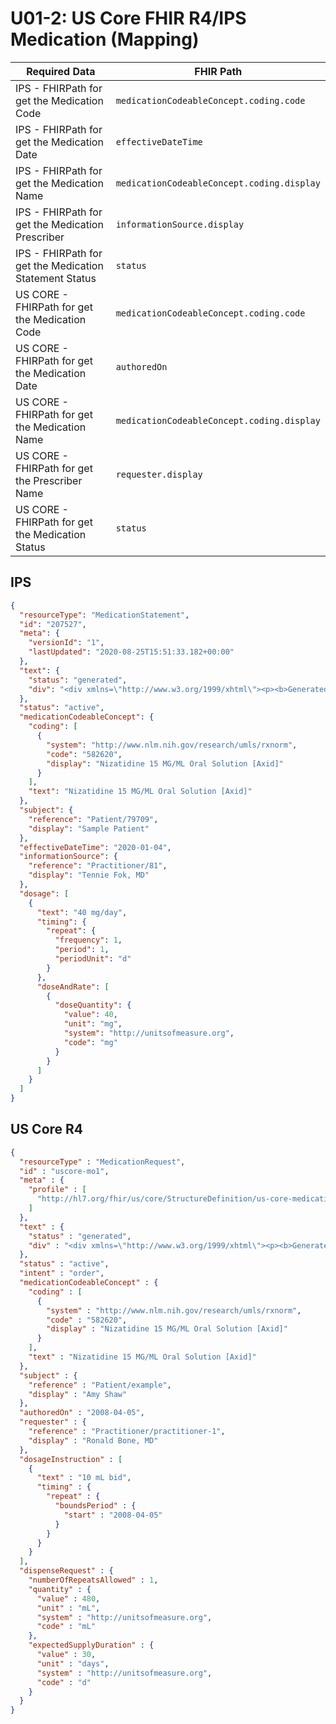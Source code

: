 # U01-2: US Core FHIR R4/IPS Medication (Mapping)

| Required Data                                           | FHIR Path                                   |
|---------------------------------------------------------|---------------------------------------------|
| IPS - FHIRPath for get the Medication Code              | `medicationCodeableConcept.coding.code`     |
| IPS - FHIRPath for get the Medication Date              | `effectiveDateTime`                         |
| IPS - FHIRPath for get the Medication Name              | `medicationCodeableConcept.coding.display`  |
| IPS - FHIRPath for get the Medication Prescriber        | `informationSource.display`                 |
| IPS - FHIRPath for get the Medication Statement Status  | `status`                                    |
| US CORE - FHIRPath for get the Medication Code          | `medicationCodeableConcept.coding.code`     |
| US CORE - FHIRPath for get the Medication Date          | `authoredOn`                                |
| US CORE - FHIRPath for get the Medication Name          | `medicationCodeableConcept.coding.display`  |
| US CORE - FHIRPath for get the Prescriber Name          | `requester.display`                         |
| US CORE - FHIRPath for get the Medication Status        | `status`                                    |


## IPS
```json
{
  "resourceType": "MedicationStatement",
  "id": "207527",
  "meta": {
    "versionId": "1",
    "lastUpdated": "2020-08-25T15:51:33.182+00:00"
  },
  "text": {
    "status": "generated",
    "div": "<div xmlns=\"http://www.w3.org/1999/xhtml\"><p><b>Generated Narrative with Details</b></p><p><b>id</b>: eumfh-39-07-1</p><p><b>status</b>: active</p><p><b>medication</b>: <a href=\"Medication-eumfh-39-07-1.html\">simvastatin. Generated Summary: id: eumfh-39-07-1; <span title=\"Codes: {http://www.nlm.nih.gov/research/umls/rxnorm 757704}, {http://www.whocc.no/atc C10AA01}\">Fluspiral 50 mcg</span>; <span title=\"Codes: {http://www.nlm.nih.gov/research/umls/rxnorm 1294713}, {http://standardterms.edqm.eu 10219000}\">Disintegrating Oral Product</span></a></p><p><b>subject</b>: <a href=\"Patient-eumfh-39-07.html\">Alexander Heig (inject 39-07). Generated Summary: id: eumfh-39-07; 39-07, EUR01P0001; active; Alexander Heig ; gender: male; birthDate: 1957-01-01</a></p><p><b>effective</b>: Jan 1, 2014 12:00:00 AM --&gt; (ongoing)</p><p><b>dosage</b>: </p></div>"
  },
  "status": "active",
  "medicationCodeableConcept": {
    "coding": [
      {
        "system": "http://www.nlm.nih.gov/research/umls/rxnorm",
        "code": "582620",
        "display": "Nizatidine 15 MG/ML Oral Solution [Axid]"
      }
    ],
    "text": "Nizatidine 15 MG/ML Oral Solution [Axid]"
  },
  "subject": {
    "reference": "Patient/79709",
    "display": "Sample Patient"
  },
  "effectiveDateTime": "2020-01-04",
  "informationSource": {
    "reference": "Practitioner/81",
    "display": "Tennie Fok, MD"
  },
  "dosage": [
    {
      "text": "40 mg/day",
      "timing": {
        "repeat": {
          "frequency": 1,
          "period": 1,
          "periodUnit": "d"
        }
      },
      "doseAndRate": [
        {
          "doseQuantity": {
            "value": 40,
            "unit": "mg",
            "system": "http://unitsofmeasure.org",
            "code": "mg"
          }
        }
      ]
    }
  ]
}
```

## US Core R4
```json
{
  "resourceType" : "MedicationRequest",
  "id" : "uscore-mo1",
  "meta" : {
    "profile" : [
      "http://hl7.org/fhir/us/core/StructureDefinition/us-core-medicationrequest"
    ]
  },
  "text" : {
    "status" : "generated",
    "div" : "<div xmlns=\"http://www.w3.org/1999/xhtml\"><p><b>Generated Narrative with Details</b></p><p><b>id</b>: uscore-mo1</p><p><b>meta</b>: </p><p><b>status</b>: active</p><p><b>intent</b>: order</p><p><b>medication</b>: Nizatidine 15 MG/ML Oral Solution [Axid] <span style=\"background: LightGoldenRodYellow\">(Details : {RxNorm code '582620' = 'Nizatidine 15 MG/ML Oral Solution [Axid]', given as 'Nizatidine 15 MG/ML Oral Solution [Axid]'})</span></p><p><b>subject</b>: <a href=\"Patient-example.html\">Amy Shaw. Generated Summary: id: example; Medical Record Number = 1032702 (USUAL); active; Amy V. Shaw ; ph: 555-555-5555(HOME), amy.shaw@example.com; gender: female; birthDate: 2007-02-20</a></p><p><b>authoredOn</b>: 05/04/2008 12:00:00 AM</p><p><b>requester</b>: <a href=\"Practitioner-practitioner-1.html\">Ronald Bone, MD. Generated Summary: id: practitioner-1; 9941339108, 25456; Ronald Bone </a></p><p><b>dosageInstruction</b>: </p><h3>DispenseRequests</h3><table class=\"grid\"><tr><td>-</td><td><b>NumberOfRepeatsAllowed</b></td><td><b>Quantity</b></td><td><b>ExpectedSupplyDuration</b></td></tr><tr><td>*</td><td>1</td><td>480 mL<span style=\"background: LightGoldenRodYellow\"> (Details: UCUM code mL = 'mL')</span></td><td>30 days<span style=\"background: LightGoldenRodYellow\"> (Details: UCUM code d = 'd')</span></td></tr></table></div>"
  },
  "status" : "active",
  "intent" : "order",
  "medicationCodeableConcept" : {
    "coding" : [
      {
        "system" : "http://www.nlm.nih.gov/research/umls/rxnorm",
        "code" : "582620",
        "display" : "Nizatidine 15 MG/ML Oral Solution [Axid]"
      }
    ],
    "text" : "Nizatidine 15 MG/ML Oral Solution [Axid]"
  },
  "subject" : {
    "reference" : "Patient/example",
    "display" : "Amy Shaw"
  },
  "authoredOn" : "2008-04-05",
  "requester" : {
    "reference" : "Practitioner/practitioner-1",
    "display" : "Ronald Bone, MD"
  },
  "dosageInstruction" : [
    {
      "text" : "10 mL bid",
      "timing" : {
        "repeat" : {
          "boundsPeriod" : {
            "start" : "2008-04-05"
          }
        }
      }
    }
  ],
  "dispenseRequest" : {
    "numberOfRepeatsAllowed" : 1,
    "quantity" : {
      "value" : 480,
      "unit" : "mL",
      "system" : "http://unitsofmeasure.org",
      "code" : "mL"
    },
    "expectedSupplyDuration" : {
      "value" : 30,
      "unit" : "days",
      "system" : "http://unitsofmeasure.org",
      "code" : "d"
    }
  }
}
```
